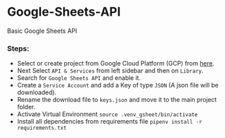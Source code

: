 # Google-Sheets-API

Basic Google Sheets API

### Steps:

- Select or create project from Google Cloud Platform (GCP) from [here](https://console.cloud.google.com/home/dashboard).
- Next Select `API & Services` from left sidebar and then on `Library`.
- Search for `Google Sheets API` and enable it.
- Create a `Service Account` and add a Key of type `JSON` (A json file will be downloaded).
- Rename the download file to `keys.json` and move it to the main project folder.
- Activate Virtual Environment `source .venv_gsheet/bin/activate`
- Install all dependencies from requirements file `pipenv install -r requirements.txt`
